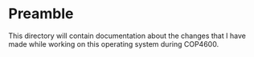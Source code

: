 # Preamble

This directory will contain documentation about the changes that I have made while working on this operating system during COP4600.
